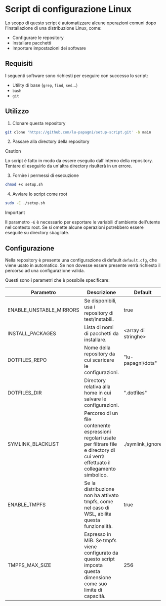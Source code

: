 # Script di configurazione Linux
Lo scopo di questo script è automatizzare alcune operazioni comuni dopo
l'installazione di una distribuzione Linux, come:
- Configurare le repository
- Installare pacchetti
- Importare impostazioni dei software

## Requisiti
I seguenti software sono richiesti per eseguire con successo lo script:
- Utility di base (`grep`, `find`, `sed`...)
- `bash`
- `git`

## Utilizzo
1. Clonare questa repository
```bash
git clone 'https://github.com/lu-papagni/setup-script.git' -b main
```

2. Passare alla directory della repository
> [!CAUTION]
> Lo script è fatto in modo da essere eseguito dall'interno della repository.
> Tentare di eseguirlo da un'altra directory risulterà in un errore.

3. Fornire i permessi di esecuzione
```bash
chmod +x setup.sh
```

4. Avviare lo script come root
```bash
sudo -E ./setup.sh
```
> [!IMPORTANT]
> Il parametro `-E` è necessario per esportare le variabili d'ambiente dell'utente
> nel contesto root. Se si omette alcune operazioni potrebbero essere eseguite su
> directory sbagliate.

## Configurazione
Nella repository è presente una configurazione di default `default.cfg`, che
viene usato in automatico.
Se non dovesse essere presente verrà richiesto il percorso ad una configurazione valida.

Questi sono i parametri che è possibile specificare:
<table><thead>
  <tr>
    <th>Parametro</th>
    <th>Descrizione</th>
    <th>Default</th>
  </tr></thead>
<tbody>
  <tr>
    <td>ENABLE_UNSTABLE_MIRRORS</td>
    <td>Se disponibili, usa i repository di test/instabili.</td>
    <td>true</td>
  </tr>
  <tr>
    <td>INSTALL_PACKAGES</td>
    <td>Lista di nomi di pacchetti da installare.</td>
    <td>&lt;array di stringhe&gt;</td>
  </tr>
  <tr>
    <td>DOTFILES_REPO</td>
    <td>Nome della repository da cui scaricare le configurazioni.</td>
    <td>"lu-papagni/dots"</td>
  </tr>
  <tr>
    <td>DOTFILES_DIR</td>
    <td>Directory relativa alla home in cui salvare le configurazioni.</td>
    <td>".dotfiles"</td>
  </tr>
  <tr>
    <td>SYMLINK_BLACKLIST</td>
    <td>
      Percorso di un file contenente espressioni regolari usate per filtrare file e directory
      di cui verrà effettuato il collegamento simbolico.
    </td>
    <td>./symlink_ignore</td>
  </tr>
  <tr>
    <td>ENABLE_TMPFS</td>
    <td>Se la distribuzione non ha attivato tmpfs, come nel caso di WSL, abilita questa funzionalità.</td>
    <td>true</td>
  </tr>
  <tr>
    <td>TMPFS_MAX_SIZE</td>
    <td>
      Espresso in MiB. Se tmpfs viene configurato da questo script imposta questa dimensione come suo limite
      di capacità.
    </td>
    <td>256</td>
  </tr>
</tbody></table>
